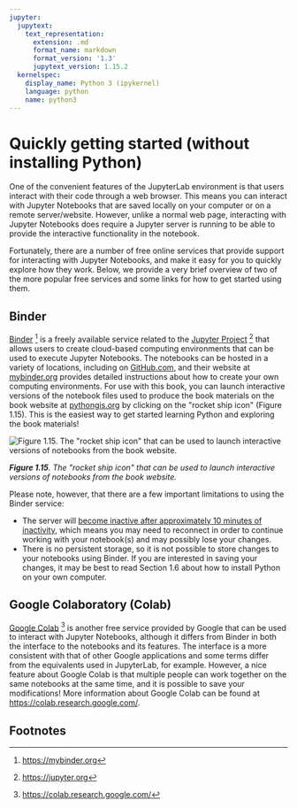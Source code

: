 ```yaml
---
jupyter:
  jupytext:
    text_representation:
      extension: .md
      format_name: markdown
      format_version: '1.3'
      jupytext_version: 1.15.2
  kernelspec:
    display_name: Python 3 (ipykernel)
    language: python
    name: python3
---
```


# Quickly getting started (without installing Python)


One of the convenient features of the JupyterLab environment is that users interact with their code through a web browser. This means you can interact with Jupyter Notebooks that are saved locally on your computer or on a remote server/website. However, unlike a normal web page, interacting with Jupyter Notebooks does require a Jupyter server is running to be able to provide the interactive functionality in the notebook.

Fortunately, there are a number of free online services that provide support for interacting with Jupyter Notebooks, and make it easy for you to quickly explore how they work. Below, we provide a very brief overview of two of the more popular free services and some links for how to get started using them.


## Binder

[Binder](https://mybinder.org) [^Binder] is a freely available service related to the [Jupyter Project](https://jupyter.org) [^Jupyter] that allows users to create cloud-based computing environments that can be used to execute Jupyter Notebooks. The notebooks can be hosted in a variety of locations, including on [GitHub.com](https://github.com), and their website at [mybinder.org](https://mybinder.org) provides detailed instructions about how to create your own computing environments. For use with this book, you can launch interactive versions of the notebook files used to produce the book materials on the book website at [pythongis.org](https://pythongis.org) by clicking on the "rocket ship icon" (Figure 1.15). This is the easiest way to get started learning Python and exploring the book materials!

![_**Figure 1.15**. The "rocket ship icon" that can be used to launch interactive versions of notebooks from the book website._](../img/binder-rocket-ship.png)
   
_**Figure 1.15**. The "rocket ship icon" that can be used to launch interactive versions of notebooks from the book website._

Please note, however, that there are a few important limitations to using the Binder service:

- The server will [become inactive after approximately 10 minutes of inactivity](https://mybinder.readthedocs.io/en/latest/about/user-guidelines.html#how-long-will-my-binder-session-last), which means you may need to reconnect in order to continue working with your notebook(s) and may possibly lose your changes.
- There is no persistent storage, so it is not possible to store changes to your notebooks using Binder. If you are interested in saving your changes, it may be best to read Section 1.6 about how to install Python on your own computer.


## Google Colaboratory (Colab)

[Google Colab](https://colab.research.google.com/) [^Colab] is another free service provided by Google that can be used to interact with Jupyter Notebooks, although it differs from Binder in both the interface to the notebooks and its features. The interface is a more consistent with that of other Google applications and some terms differ from the equivalents used in JupyterLab, for example. However, a nice feature about Google Colab is that multiple people can work together on the same notebooks at the same time, and it is possible to save your modifications! More information about Google Colab can be found at <https://colab.research.google.com/>.


## Footnotes

[^Binder]: <https://mybinder.org>
[^Colab]: <https://colab.research.google.com/>
[^Jupyter]: <https://jupyter.org>
